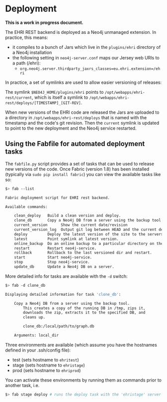 # Deployment

**This is a work in progress document.**

The EHRI REST backend is deployed as a Neo4j unmanaged extension. In practice, this means:

 - it compiles to a bunch of Jars which live in the `plugins/ehri` directory of a Neo4j installation
 - the following setting in `neo4j-server.conf` maps our Jersey web URIs to a path (/ehri):
   * `org.neo4j.server.thirdparty_jaxrs_classes=eu.ehri.extension=/ehri`

In practice, a set of symlinks are used to allow easier versioning of releases:

The symlink `$NEO4J_HOME/plugins/ehri` points to `/opt/webapps/ehri-rest/current`,
which is itself a symlink to `/opt/webapps/ehri-rest/deploys/[TIMESTAMP]_[GIT-REV]`.

When new versions of the EHRI code are released the Jars are uploaded to a directory in
`/opt/webapps/ehri-rest/deploys` that is named with the timestamp and the code's git revision. Then the `current`
symlink is updated to point to the new deployment and the Neo4j service restarted.

## Using the Fabfile for automated deployment tasks

The `fabfile.py` script provides a set of tasks that can be used to release new versions of the code. Once Fabric
(version 1.8) has been installed (typically via `sudo pip install fabric`) you can view the available tasks like so:

```bash
$> fab --list

Fabric deployment script for EHRI rest backend.

Available commands:

    clean_deploy   Build a clean version and deploy.
    clone_db       Copy a Neo4j DB from a server using the backup tool.
    current_version      Show the current date/revision
    current_version_log  Output git log between HEAD and the current deployed version.
    deploy         Deploy the latest version of the site to the servers, install any
    latest         Point symlink at latest version.
    online_backup  Do an online backup to a particular directory on the server.
    restart        Restart neo4j-service.
    rollback       Rollback to the last versioned dir and restart.
    start          Start neo4j-service.
    stop           Stop neo4j-service.
    update_db      Update a Neo4j DB on a server.
```

More detailed info for tasks are available with the `-d` switch:

```bash
$> fab -d clone_db

Displaying detailed information for task 'clone_db':

    Copy a Neo4j DB from a server using the backup tool.
        This creates a copy of the running DB in /tmp, zips it,
        downloads the zip, extracts it to the specified DB, and
        cleans up.

        clone_db:/local/path/to/graph.db

    Arguments: local_dir
```

Three environments are available (which assume you have the hostnames defined in your .ssh/config file):

- test  (sets hostname to `ehritest`)
- stage (sets hostname to `ehristage`)
- prod  (sets hostname to `ehriprod`)

You can activate these environments by running them as commands prior to another task, i.e.

```bash
$> fab stage deploy # runs the deploy task with the 'ehristage' server
```


